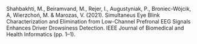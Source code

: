 ﻿---
layout: post
date:   2021-01-07 09:00:00
link: https://ieeexplore.ieee.org/document/9484745
categories: article
year: 2021
---

Shahbakhti, M., Beiramvand, M., Rejer, I., Augustyniak, P., Broniec-Wójcik, A, Wierzchoń, M. & Marozas, V. (2021). Simultaneus Eye Blink Characterization and Elimination from Low-Channel Prefronal EEG Signals Enhances Driver Drowsiness Detection. IEEE Journal of Biomedical and Health Informatics (pp. 1–1).
